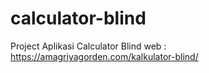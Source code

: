 # calculator-blind
Project Aplikasi Calculator Blind 
web : https://amagriyagorden.com/kalkulator-blind/

